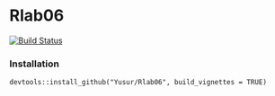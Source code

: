 # Rlab06

[![Build Status](https://travis-ci.org/Yusur/Rlab06.svg?branch=master)](https://travis-ci.org/Yusur/Rlab06)

### Installation

```{r eval = FALSE}
devtools::install_github("Yusur/Rlab06", build_vignettes = TRUE)
```
